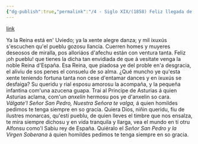 ```yaml
---
{"dg-publish":true,"permalink":"/4 - Siglo XIX/(1858) Feliz llegada de SS. MM. y AA. a la ciudad de Oviedo/","tags":["#Siglo_19","central","a1858","Teodoro_Cuesta","escrito","Mieres","poema"]}
---
```


[link](https://bibliotecavirtual.asturias.es/i18n/consulta/registro.cmd?id=3286)

Ya la Reina está en' Uviedo;
ya la xente alegre danza;
y mil ixuxús s'escuchen
qu'el pueblu gozosu llancia.
Cuerren homes y muyeres
deseosos de miralla,
pos alloriáos d'afechu
están con ventura tanta.
Feliz ¡oh pueblu! que tienes
la dicha tan envidiada
de que á vesitate venga
la noble Reina d'España.
Esa Reina, que piadosa
ye del proble en'a desgracia,
el aliviu de sos penes
el consuelu de so alma.
¿Qué muncho ye qu'esta xente
teniendo fortuna tanta 
non cese d'entamar dances
y en ixuxús se desfaiga?
Su queridu y rial esposu
amorosu la acompaña,
y la pequeña infantina
com'una azucena guapa.
Trai al Principe de Asturias
á quien Asturias aclama,
com'un *anxelin* hermosu
pos ye d'anxelin so cara.
*Válgate'l Señor San Pedro,
Nuestra Señora te valga,*
á quien homildes pedimos
te tenga siempre en so gracia.
Quiera Dios, niñin queridu,
fiu de ilustres monarcas,
qu'esti pueblu, de quien lleves
el timbre que nos ensalza,
te mira siempre dichosu
y en vida tranquila y llarga,
vea el mundo en tí otru Alfonsu
como'l Sabiu rey de España.
Quiéralo el *Señor San Pedro
y la Virgen Soberana*
á quien homildes pedimos
te tenga siempre en so gracia.